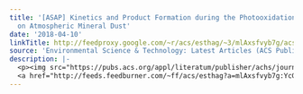 ```yaml
---
title: '[ASAP] Kinetics and Product Formation during the Photooxidation of Butanol
  on Atmospheric Mineral Dust'
date: '2018-04-10'
linkTitle: http://feedproxy.google.com/~r/acs/esthag/~3/mlAxsfvyb7g/acs.est.7b06306
source: 'Environmental Science & Technology: Latest Articles (ACS Publications)'
description: |-
  <p><img src="https://pubs.acs.org/appl/literatum/publisher/achs/journals/content/esthag/0/esthag.ahead-of-print/acs.est.7b06306/20180410/images/medium/es-2017-06306d_0006.gif" alt="TOC Graphic"/></p><div><cite>Environmental Science & Technology</cite></div><div>DOI: 10.1021/acs.est.7b06306</div><div class="feedflare">
  <a href="http://feeds.feedburner.com/~ff/acs/esthag?a=mlAxsfvyb7g:YcGhXFbGTNU:yIl2AUoC8zA"><img src="http://feeds.feedburner.com/~ff/acs/esthag?d=yIl2AUoC8zA" border="0"></img></a>
---
```

